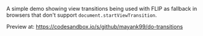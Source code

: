 A simple demo showing view transitions being used with FLIP as fallback in browsers that don't support `document.startViewTransition`.

Preview at: https://codesandbox.io/s/github/mayank99/do-transitions
